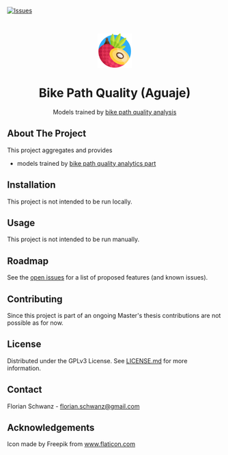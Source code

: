 [![Issues](https://img.shields.io/github/issues/fom-big-data-bike-path-quality/fom-big-data-bike-path-quality-model)](https://github.com/fom-big-data-bike-path-quality/fom-big-data-bike-path-quality-model/issues)

<br />
<p align="center">
  <a href="https://github.com/fom-big-data-bike-path-quality/fom-big-data-bike-path-quality-model">
    <img src="./logo.png" alt="Logo" width="80" height="80">
  </a>

  <h1 align="center">Bike Path Quality (Aguaje)</h1>

  <p align="center">
    Models trained by <a href="https://github.com/fom-big-data-bike-path-quality/fom-big-data-bike-path-quality-analytics" target="_blank">bike path quality
     analysis</a> 
  </p>
</p>

## About The Project

This project aggregates and provides
* models trained by [bike path quality analytics part](https://github.com/florianschwanz/fom-big-data-bike-path-quality-analytics)

## Installation

This project is not intended to be run locally.

## Usage

This project is not intended to be run manually.

## Roadmap

See the [open issues](https://github.com/fom-big-data-bike-path-quality/fom-big-data-bike-path-quality-analytics/issues) for a list of proposed features
 (and known issues).

## Contributing

Since this project is part of an ongoing Master's thesis contributions are not possible as for now.

## License

Distributed under the GPLv3 License. See [LICENSE.md](./LICENSE.md) for more information.

## Contact

Florian Schwanz - florian.schwanz@gmail.com

## Acknowledgements

Icon made by Freepik from www.flaticon.com
